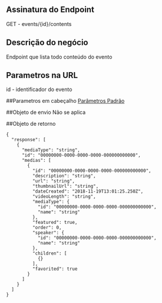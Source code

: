 ## Assinatura do Endpoint

GET - events/{id}/contents

## Descrição do negócio
Endpoint que lista todo conteúdo do evento

## Parametros na URL
id - identificador do evento

##Parametros em cabeçalho
[Parâmetros Padrão](/API-\(Endpoints\)/Parâmetros-Padrão)

##Objeto de envio
Não se aplica

##Objeto de retorno

```
{
  "response": [
    {
      "mediaType": "string",
      "id": "00000000-0000-0000-0000-000000000000",
      "medias": [
        {
          "id": "00000000-0000-0000-0000-000000000000",
          "description": "string",
          "url": "string",
          "thumbnailUrl": "string",
          "dateCreated": "2018-11-19T13:01:25.250Z",
          "videoLength": "string",
          "mediaType": {
            "id": "00000000-0000-0000-0000-000000000000",
            "name": "string"
          },
          "featured": true,
          "order": 0,
          "speaker": {
            "id": "00000000-0000-0000-0000-000000000000",
            "name": "string"
          },
          "children": [
            {}
          ],
          "favorited": true
        }
      ]
    }
  ]
}
```
